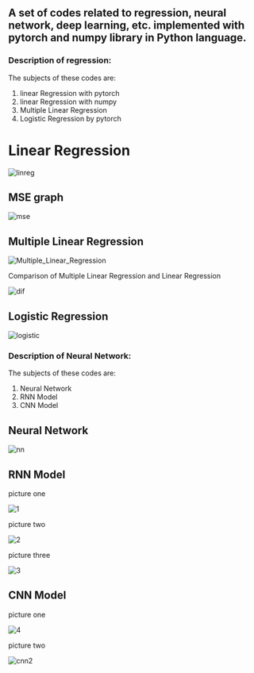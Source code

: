 ## A set of codes related to regression, neural network, deep learning, etc. implemented with pytorch and numpy library in Python language.

### Description of regression:
The subjects of these codes are:

1. linear Regression with pytorch
2. linear Regression with numpy
3. Multiple Linear Regression
4. Logistic Regression by pytorch


# Linear Regression
![linreg](https://github.com/ALItaheri1380/pytorch/assets/98982133/8177a2b2-ec23-4264-bfeb-9eba9ec6a163)



## MSE graph
![mse](https://github.com/ALItaheri1380/pytorch/assets/98982133/1cb9ae8b-2bb5-4e87-ae36-339413271df9)



## Multiple Linear Regression
![Multiple_Linear_Regression](https://github.com/ALItaheri1380/pytorch/assets/98982133/45746647-0088-4c70-a7a0-e64ca680b2a6)


Comparison of Multiple Linear Regression and Linear Regression


![dif](https://github.com/ALItaheri1380/pytorch/assets/98982133/7cbdcceb-5460-4999-ab75-10ac50370449)



## Logistic Regression
![logistic](https://github.com/ALItaheri1380/pytorch/assets/98982133/37da7697-ad26-4aa1-8da6-b46860e246c0)





### Description of Neural Network:
The subjects of these codes are:

1. Neural Network
2. RNN Model
3. CNN Model


## Neural Network
![nn](https://github.com/ALItaheri1380/pytorch/assets/98982133/aef98506-91ad-4636-ac02-35717a64d456)



## RNN Model


picture one

![1](https://github.com/ALItaheri1380/pytorch/assets/98982133/aa2c495e-6d5d-4f7b-990b-b0f40d352d2d)

picture two

![2](https://github.com/ALItaheri1380/pytorch/assets/98982133/f57dfe69-0740-4a72-a2d7-2ceb7fffc48b)

picture three

![3](https://github.com/ALItaheri1380/pytorch/assets/98982133/51e98956-8ac3-408b-806b-f6de4db00475)


## CNN Model

picture one

![4](https://github.com/ALItaheri1380/pytorch/assets/98982133/403ea5de-c4a7-4d4e-88c2-7e747e953e73)



picture two

![cnn2](https://github.com/ALItaheri1380/pytorch/assets/98982133/600327a0-5526-433f-86e3-6dea0bf51b8e)







